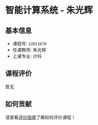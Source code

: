 # 智能计算系统 - 朱光辉

## 基本信息

- 课程号: `22011670`
- 任课教师: 朱光辉
- 上课专业: 计科

## 课程评价

暂无

## 如何贡献

请查看[评价指南](../how-to-comment.md)了解如何评价课程！
